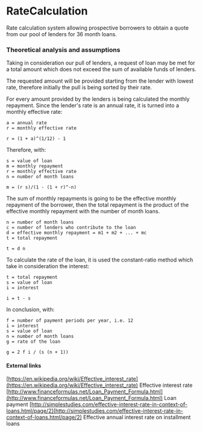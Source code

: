 # RateCalculation
Rate calculation system allowing prospective borrowers to obtain a quote from our pool of lenders for 36 month loans.

### Theoretical analysis and assumptions

Taking in consideration our pull of lenders, a request of loan may be met for a total amount which does not exceed the sum of available funds of lenders.

The requested amount will be provided starting from the lender with lowest rate, therefore initially the pull is being sorted by their rate.

For every amount provided by the lenders is being calculated the monthly repayment. Since the lender's rate is an annual rate, it is turned into a monthly effective rate:

```
a = annual rate
r = monthly effective rate

r = (1 + a)^(1/12) - 1
```

Therefore, with:

```
s = value of loan
m = monthly repayment
r = monthly effective rate
n = number of month loans

m = (r s)/(1 - (1 + r)^-n)
```

The sum of monthly repayments is going to be the effective monthly repayment of the borrower, then the total repayment is the product of the effective monthly repayment with the number of month loans.

```
n = number of month loans
c = number of lenders who contribute to the loan
d = effective monthly repayment = m1 + m2 + ... + mc
t = total repayment

t = d n
```

To calculate the rate of the loan, it is used the constant-ratio method which take in consideration the interest:

```
t = total repayment
s = value of loan
i = interest

i = t - s
```

In conclusion, with:

```
f = number of payment periods per year, i.e. 12
i = interest
s = value of loan
n = number of month loans
g = rate of the loan

g = 2 f i / (s (n + 1))
```

#### External links

[https://en.wikipedia.org/wiki/Effective_interest_rate](https://en.wikipedia.org/wiki/Effective_interest_rate) Effective interest rate
[http://www.financeformulas.net/Loan_Payment_Formula.html](http://www.financeformulas.net/Loan_Payment_Formula.html) Loan payment
[http://simplestudies.com/effective-interest-rate-in-context-of-loans.html/page/2](http://simplestudies.com/effective-interest-rate-in-context-of-loans.html/page/2) Effective annual interest rate on installment loans